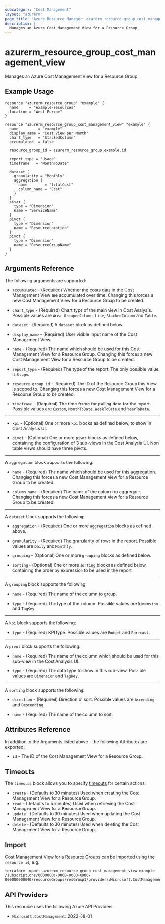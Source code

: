 ```yaml
---
subcategory: "Cost Management"
layout: "azurerm"
page_title: "Azure Resource Manager: azurerm_resource_group_cost_management_view"
description: |-
  Manages an Azure Cost Management View for a Resource Group.
---
```


# azurerm_resource_group_cost_management_view

Manages an Azure Cost Management View for a Resource Group.

## Example Usage

```hcl
resource "azurerm_resource_group" "example" {
  name     = "example-resources"
  location = "West Europe"
}

resource "azurerm_resource_group_cost_management_view" "example" {
  name         = "example"
  display_name = "Cost View per Month"
  chart_type   = "StackedColumn"
  accumulated  = false

  resource_group_id = azurerm_resource_group.example.id

  report_type = "Usage"
  timeframe   = "MonthToDate"

  dataset {
    granularity = "Monthly"
    aggregation {
      name        = "totalCost"
      column_name = "Cost"
    }
  }
  pivot {
    type = "Dimension"
    name = "ServiceName"
  }
  pivot {
    type = "Dimension"
    name = "ResourceLocation"
  }
  pivot {
    type = "Dimension"
    name = "ResourceGroupName"
  }
}
```

## Arguments Reference

The following arguments are supported:

* `accumulated` - (Required) Whether the costs data in the Cost Management View are accumulated over time. Changing this forces a new Cost Management View for a Resource Group to be created.

* `chart_type` - (Required) Chart type of the main view in Cost Analysis. Possible values are `Area`, `GroupedColumn`, `Line`, `StackedColumn` and `Table`.

* `dataset` - (Required) A `dataset` block as defined below.

* `display_name` - (Required) User visible input name of the Cost Management View.

* `name` - (Required) The name which should be used for this Cost Management View for a Resource Group. Changing this forces a new Cost Management View for a Resource Group to be created.

* `report_type` - (Required) The type of the report. The only possible value is `Usage`.

* `resource_group_id` - (Required) The ID of the Resource Group this View is scoped to. Changing this forces a new Cost Management View for a Resource Group to be created.

* `timeframe` - (Required) The time frame for pulling data for the report. Possible values are `Custom`, `MonthToDate`, `WeekToDate` and `YearToDate`.

---

* `kpi` - (Optional) One or more `kpi` blocks as defined below, to show in Cost Analysis UI.

* `pivot` - (Optional) One or more `pivot` blocks as defined below, containing the configuration of 3 sub-views in the Cost Analysis UI. Non table views should have three pivots.

---

A `aggregation` block supports the following:

* `name` - (Required) The name which should be used for this aggregation. Changing this forces a new Cost Management View for a Resource Group to be created.

* `column_name` - (Required) The name of the column to aggregate. Changing this forces a new Cost Management View for a Resource Group to be created.

---

A `dataset` block supports the following:

* `aggregation` - (Required) One or more `aggregation` blocks as defined above.

* `granularity` - (Required) The granularity of rows in the report. Possible values are `Daily` and `Monthly`.

* `grouping` - (Optional) One or more `grouping` blocks as defined below.

* `sorting` - (Optional) One or more `sorting` blocks as defined below, containing the order by expression to be used in the report

---

A `grouping` block supports the following:

* `name` - (Required) The name of the column to group.

* `type` - (Required) The type of the column. Possible values are `Dimension` and `TagKey`.

---

A `kpi` block supports the following:

* `type` - (Required) KPI type. Possible values are `Budget` and `Forecast`.

---

A `pivot` block supports the following:

* `name` - (Required) The name of the column which should be used for this sub-view in the Cost Analysis UI.

* `type` - (Required) The data type to show in this sub-view. Possible values are `Dimension` and `TagKey`.

---

A `sorting` block supports the following:

* `direction` - (Required) Direction of sort. Possible values are `Ascending` and `Descending`.

* `name` - (Required) The name of the column to sort.

## Attributes Reference

In addition to the Arguments listed above - the following Attributes are exported: 

* `id` - The ID of the Cost Management View for a Resource Group.

## Timeouts

The `timeouts` block allows you to specify [timeouts](https://www.terraform.io/language/resources/syntax#operation-timeouts) for certain actions:

* `create` - (Defaults to 30 minutes) Used when creating the Cost Management View for a Resource Group.
* `read` - (Defaults to 5 minutes) Used when retrieving the Cost Management View for a Resource Group.
* `update` - (Defaults to 30 minutes) Used when updating the Cost Management View for a Resource Group.
* `delete` - (Defaults to 30 minutes) Used when deleting the Cost Management View for a Resource Group.

## Import

Cost Management View for a Resource Groups can be imported using the `resource id`, e.g.

```shell
terraform import azurerm_resource_group_cost_management_view.example /subscriptions/00000000-0000-0000-0000-000000000000/resourceGroups/resGroup1/providers/Microsoft.CostManagement/views/costmanagementview
```

## API Providers
<!-- This section is generated, changes will be overwritten -->
This resource uses the following Azure API Providers:

* `Microsoft.CostManagement`: 2023-08-01
